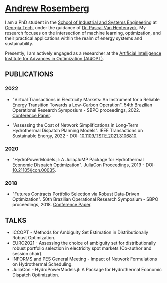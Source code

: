 # [Andrew Rosemberg](https://github.com/andrewrosemberg/AndrewRosemberg)

I am a PhD student in the [School of Industrial and Systems Engineering](https://www.isye.gatech.edu/) at [Georgia Tech](https://www.gatech.edu/), under the guidance of [Dr. Pascal Van Hentenryck](https://www.isye.gatech.edu/users/pascal-van-hentenryck). My research focuses on the intersection of machine learning, optimization, and their practical applications within the realm of energy systems and sustainability.

Presently, I am actively engaged as a researcher at the [Artificial Intelligence Institute for Advances in Optimization (AI4OPT)](https://www.ai4opt.org/).

## PUBLICATIONS

### 2022

 - "Virtual Transactions in Electricity Markets: An Instrument for a Reliable Energy Transition Towards a Low-Carbon Operation". 54th Brazilian Operational Research Symposium - SBPO proceedings, 2022. [Conference Paper](https://www.researchgate.net/publication/365319078_Virtual_Transactions_in_Electricity_Markets_An_Instrument_for_a_Reliable_Energy_Transition_Towards_a_Low-Carbon_Operation).

 - "Assessing the Cost of Network Simplifications in Long-Term Hydrothermal Dispatch Planning Models". IEEE Transactions on Sustainable Energy, 2022 - DOI: [10.1109/TSTE.2021.3106810](https://doi.org/10.1109/TSTE.2021.3106810).

### 2020

 - "HydroPowerModels.jl: A Julia/JuMP Package for Hydrothermal Economic Dispatch Optimization". JuliaCon Proceedings, 2019 - DOI: [10.21105/jcon.00035](https://doi.org/10.21105/jcon.00035).

### 2018

 - "Futures Contracts Portfolio Selection via Robust Data-Driven Optimization". 50th Brazilian Operational Research Symposium - SBPO proceedings, 2018. [Conference Paper](https://proceedings.science/sbpo/papers/selecao-de-carteira-de-contratos-futuros-via-otimizacao-robusta-direcionado-por-dados).

## TALKS
 - ICCOPT - Methods for Ambiguity Set Estimation in Distributionally Robust Optimization.
 - EURO2021 - Assessing the choice of ambiguity set for distributionally robust portfolio selection in electricity spot markets (Co-author and session chair).
 - INFORMS and PES General Meeting - Impact of Network Formulations on Hydrothermal Scheduling.
 - JuliaCon  - HydroPowerModels.jl: A Package for Hydrothermal Economic Dispatch Optimization.

